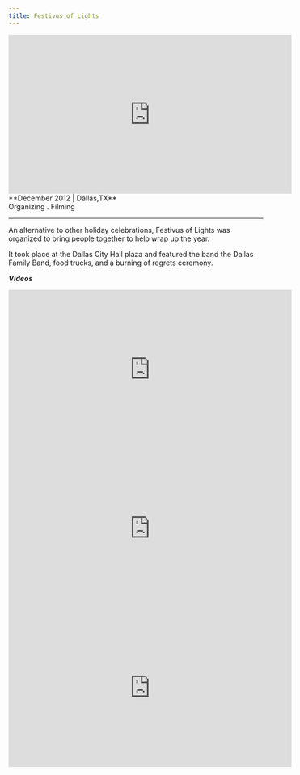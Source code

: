 ```yaml
---
title: Festivus of Lights
---
```


<iframe width="560" height="315" src="https://www.youtube.com/embed/iKemj1RKOdo" frameborder="0" allowfullscreen></iframe>
**December 2012 | Dallas,TX** <br>
Organizing . Filming <br>

---

An alternative to other holiday celebrations, Festivus of Lights was organized to bring people together to help wrap up the year.

It took place at the Dallas City Hall plaza and featured the band the Dallas Family Band, food trucks, and a burning of regrets ceremony.

***Videos***
<iframe width="560" height="315" src="https://www.youtube.com/embed/jikehbh0CwA" frameborder="0" allowfullscreen></iframe>
<iframe width="560" height="315" src="https://www.youtube.com/embed/DmSF5pjc2-I" frameborder="0" allowfullscreen></iframe>
<iframe width="560" height="315" src="https://www.youtube.com/embed/P0SUCrCE4EY" frameborder="0" allowfullscreen></iframe>
